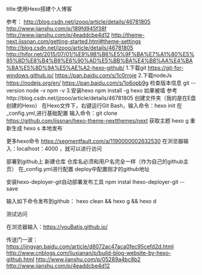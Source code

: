 title:使用Hexo搭建个人博客
 
参考：
http://blog.csdn.net/jzooo/article/details/46781805
http://www.jianshu.com/p/189fd945f38f
http://www.jianshu.com/p/4eaddcbe4d12
http://theme-next.iissnan.com/getting-started.html#theme-settings
http://blog.csdn.net/jzooo/article/details/46781805
http://hifor.net/2015/07/01/%E9%9B%B6%E5%9F%BA%E7%A1%80%E5%85%8D%E8%B4%B9%E6%90%AD%E5%BB%BA%E4%B8%AA%E4%BA%BA%E5%8D%9A%E5%AE%A2-hexo-github/
1.下载git  https://git-for-windows.github.io/       https://pan.baidu.com/s/1c0rroje
2.下载nodeJs https://nodejs.org/en/                 https://pan.baidu.com/s/1o6opb9g
检查版本信息
git --version
node -v
npm -v
3.安装hexo
npm install -g hexo
如果被墙 参考http://blog.csdn.net/jzooo/article/details/46781805
创建文件夹（我的是在E盘创建的Hexo）
在Hexo文件下，右键运行Git Bash，输入命令：hexo init
在_config.yml,进行基础配置
输入命令：git clone https://github.com/iissnan/hexo-theme-nextthemes/next 获取主题
 hexo g 重新生成
 hexo s 本地发布
 
 更多hexo命令 https://segmentfault.com/a/1190000002632530
  在浏览器输入：localhost：4000 ，就可以进行访问
  
  
  
  部署到github上 
  新建仓库 仓库名必须和用户名完全一样（作为自己的github主页）
  在_config.yml进行配置 deploy中配置刚才的github地址
  
  安装hexo-deployer-git自动部署发布工具
   npm instal lhexo-deployer-git  --save
   
   输入如下命令发布到github：
   hexo clean && hexo g && hexo d
   
   测试访问
   
   在浏览器输入：https://youBatis.github.io/
   
   传送门一波：
   https://jingyan.baidu.com/article/d8072ac47aca0fec95cefd2d.html
   http://www.cnblogs.com/liuxianan/p/build-blog-website-by-hexo-github.html
   http://www.jianshu.com/p/05289a4bc8b2
   http://www.jianshu.com/p/4eaddcbe4d12